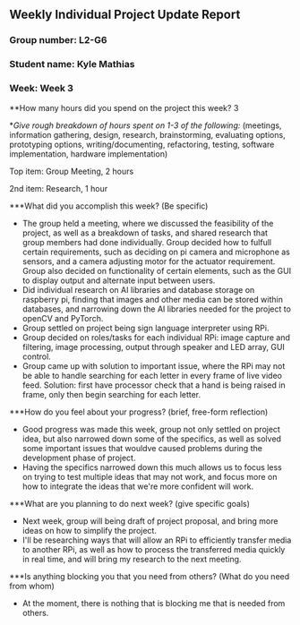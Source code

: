 ## Weekly Individual Project Update Report

### Group number: L2-G6

### Student name: Kyle Mathias

### Week: Week 3

**How many hours did you spend on the project this week? 3

**Give rough breakdown of hours spent on 1-3 of the following:* (meetings, information gathering, design, research, brainstorming, evaluating options, prototyping options, writing/documenting, refactoring, testing, software implementation, hardware implementation)

Top item: Group Meeting, 2 hours

2nd item: Research, 1 hour

***What did you accomplish this week? (Be specific)
- The group held a meeting, where we discussed the feasibility of the project, as well as a breakdown of tasks, and shared research that group members had done individually. Group decided how to fulfull certain requirements, such as deciding on pi camera and microphone as sensors, and a camera adjusting motor for the actuator requirement. Group also decided on functionality of certain elements, such as the GUI to display output and alternate input between users.
- Did individual research on AI libraries and database storage on raspberry pi, finding that images and other media can be stored within databases, and narrowing down the AI libraries needed for the project to openCV and PyTorch.
- Group settled on project being sign language interpreter using RPi.
- Group decided on roles/tasks for each individual RPi: image capture and filtering, image processing, output through speaker and LED array, GUI control.
- Group came up with solution to important issue, where the RPi may not be able to handle searching for each letter in every frame of live video feed. Solution: first have processor check that a hand is being raised in frame, only then begin searching for each letter.

***How do you feel about your progress? (brief, free-form reflection)
- Good progress was made this week, group not only settled on project idea, but also narrowed down some of the specifics, as well as solved some important issues that wouldve caused problems during the development phase of project.
- Having the specifics narrowed down this much allows us to focus less on trying to test multiple ideas that may not work, and focus more on how to integrate the ideas that we're more confident will work.

***What are you planning to do next week? (give specific goals)
- Next week, group will being draft of project proposal, and bring more ideas on how to simplify the project.
- I'll be researching ways that will allow an RPi to efficiently transfer media to another RPi, as well as how to process the transferred media quickly in real time, and will bring my research to the next meeting. 
  
***Is anything blocking you that you need from others? (What do you need from whom)
- At the moment, there is nothing that is blocking me that is needed from others.
